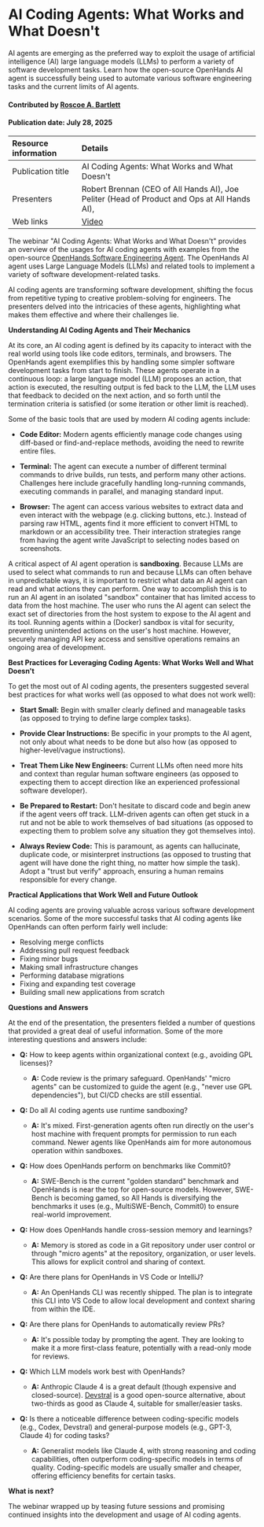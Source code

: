 #  AI Coding Agents: What Works and What Doesn't

<!-- deck text start --> 
AI agents are emerging as the preferred way to exploit the usage of artificial intelligence (AI) large language models (LLMs) to perform a variety of software development tasks.
Learn how the open-source OpenHands AI agent is successfully being used to automate various software engineering tasks and the current limits of AI agents.
<!-- deck text end --> 

#### Contributed by [Roscoe A. Bartlett](https://github.com/bartlettroscoe)

#### Publication date: July 28, 2025

Resource information | Details
:--- | :--- 
Publication title  | AI Coding Agents: What Works and What Doesn't
Presenters | Robert Brennan (CEO of All Hands AI), Joe Peliter (Head of Product and Ops at All Hands AI),
Web links | [Video](https://www.youtube.com/watch?v=_rltvykJV4E)

The webinar "AI Coding Agents: What Works and What Doesn't" provides an overview of the usages for AI coding agents with examples from the open-source [OpenHands Software Engineering Agent](https://github.com/All-Hands-AI/OpenHands).
The OpenHands AI agent uses Large Language Models (LLMs) and related tools to implement a variety of software development-related tasks.

AI coding agents are transforming software development, shifting the focus from repetitive typing to creative problem-solving for engineers.
The presenters delved into the intricacies of these agents, highlighting what makes them effective and where their challenges lie.

**Understanding AI Coding Agents and Their Mechanics**

At its core, an AI coding agent is defined by its capacity to interact with the real world using tools like code editors, terminals, and browsers.
The OpenHands agent exemplifies this by handling some simpler software development tasks from start to finish.
These agents operate in a continuous loop: a large language model (LLM) proposes an action, that action is executed, the resulting output is fed back to the LLM, the LLM uses that feedback to decided on the next action, and so forth until the termination criteria is satisfied (or some iteration or other limit is reached).

Some of the basic tools that are used by modern AI coding agents include:

* **Code Editor:** Modern agents efficiently manage code changes using diff-based or find-and-replace methods, avoiding the need to rewrite entire files.

* **Terminal:** The agent can execute a number of different terminal commands to drive builds, run tests, and perform many other actions.
Challenges here include gracefully handling long-running commands, executing commands in parallel, and managing standard input.

* **Browser:** The agent can access various websites to extract data and even interact with the webpage (e.g. clicking buttons, etc.).
Instead of parsing raw HTML, agents find it more efficient to convert HTML to markdown or an accessibility tree.
Their interaction strategies range from having the agent write JavaScript to selecting nodes based on screenshots.

A critical aspect of AI agent operation is **sandboxing**.
Because LLMs are used to select what commands to run and because LLMs can often behave in unpredictable ways, it is important to restrict what data an AI agent can read and what actions they can perform.
One way to accomplish this is to run an AI agent in an isolated "sandbox" container that has limited access to data from the host machine.
The user who runs the AI agent can select the exact set of directories from the host system to expose to the AI agent and its tool.
Running agents within a (Docker) sandbox is vital for security, preventing unintended actions on the user's host machine.
However, securely managing API key access and sensitive operations remains an ongoing area of development.

**Best Practices for Leveraging Coding Agents: What Works Well and What Doesn't**

To get the most out of AI coding agents, the presenters suggested several best practices for what works well (as opposed to what does not work well):

* **Start Small:** Begin with smaller clearly defined and manageable tasks (as opposed to trying to define large complex tasks).

* **Provide Clear Instructions:** Be specific in your prompts to the AI agent, not only about what needs to be done but also how (as opposed to higher-level/vague instructions).

* **Treat Them Like New Engineers:** Current LLMs often need more hits and context than regular human software engineers (as opposed to expecting them to accept direction like an experienced professional software developer).

* **Be Prepared to Restart:** Don't hesitate to discard code and begin anew if the agent veers off track.
LLM-driven agents can often get stuck in a rut and not be able to work themselves of bad situations (as opposed to expecting them to problem solve any situation they got themselves into).

* **Always Review Code:** This is paramount, as agents can hallucinate, duplicate code, or misinterpret instructions (as opposed to trusting that agent will have done the right thing, no matter how simple the task).
Adopt a "trust but verify" approach, ensuring a human remains responsible for every change.

**Practical Applications that Work Well and Future Outlook**

AI coding agents are proving valuable across various software development scenarios.
Some of the more successful tasks that AI coding agents like OpenHands can often perform fairly well include:

* Resolving merge conflicts
* Addressing pull request feedback
* Fixing minor bugs
* Making small infrastructure changes
* Performing database migrations
* Fixing and expanding test coverage
* Building small new applications from scratch

**Questions and Answers**

At the end of the presentation, the presenters fielded a number of questions that provided a great deal of useful information.
Some of the more interesting questions and answers include:

* **Q:** How to keep agents within organizational context (e.g., avoiding GPL licenses)?

  * **A:** Code review is the primary safeguard.
  OpenHands' "micro agents" can be customized to guide the agent (e.g., "never use GPL dependencies"), but CI/CD checks are still essential.

* **Q:** Do all AI coding agents use runtime sandboxing?

  * **A:** It's mixed.
  First-generation agents often run directly on the user's host machine with frequent prompts for permission to run each command.
  Newer agents like OpenHands aim for more autonomous operation within sandboxes.

* **Q:** How does OpenHands perform on benchmarks like Commit0?

  * **A:** SWE-Bench is the current "golden standard" benchmark and OpenHands is near the top for open-source models.
  However, SWE-Bench is becoming gamed, so All Hands is diversifying the benchmarks it uses (e.g., MultiSWE-Bench, Commit0) to ensure real-world improvement.

* **Q:** How does OpenHands handle cross-session memory and learnings?

  * **A:** Memory is stored as code in a Git repository under user control or through "micro agents" at the repository, organization, or user levels.
  This allows for explicit control and sharing of context.

* **Q:** Are there plans for OpenHands in VS Code or IntelliJ?

  * **A:** An OpenHands CLI was recently shipped.
  The plan is to integrate this CLI into VS Code to allow local development and context sharing from within the IDE.

* **Q:** Are there plans for OpenHands to automatically review PRs?

  * **A:** It's possible today by prompting the agent.
  They are looking to make it a more first-class feature, potentially with a read-only mode for reviews.

* **Q:** Which LLM models work best with OpenHands?

  * **A:** Anthropic Claude 4 is a great default (though expensive and closed-source).
  [Devstral](https://mistral.ai/news/devstral) is a good open-source alternative, about two-thirds as good as Claude 4, suitable for smaller/easier tasks.

* **Q:** Is there a noticeable difference between coding-specific models (e.g., Codex, Devstral) and general-purpose models (e.g., GPT-3, Claude 4) for coding tasks?

  * **A:** Generalist models like Claude 4, with strong reasoning and coding capabilities, often outperform coding-specific models in terms of quality.
  Coding-specific models are usually smaller and cheaper, offering efficiency benefits for certain tasks.

**What is next?**

The webinar wrapped up by teasing future sessions and promising continued insights into the development and usage of AI coding agents.

<!---
Publish: yes
RSS update: 2025-07-28
Topics: documentation, development tools, refactoring, testing, peer code review
Pinned: no
--->
